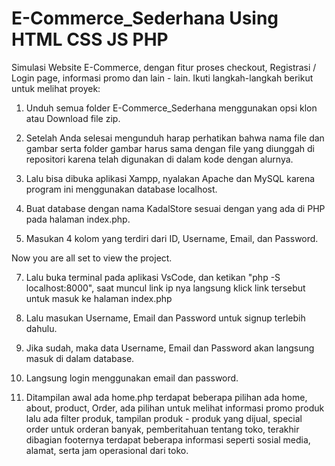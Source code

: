 # E-Commerce_Sederhana Using HTML CSS JS PHP
Simulasi Website E-Commerce, dengan fitur proses checkout, Registrasi / Login page, informasi promo dan lain - lain.
Ikuti langkah-langkah berikut untuk melihat proyek:
1. Unduh semua folder E-Commerce_Sederhana menggunakan opsi klon atau Download file zip.

2. Setelah Anda selesai mengunduh harap perhatikan bahwa nama file dan gambar serta folder gambar harus sama dengan file yang diunggah di repositori karena telah digunakan di dalam kode dengan alurnya.

3. Lalu bisa dibuka aplikasi Xampp, nyalakan Apache dan MySQL karena program ini menggunakan database localhost.

4. Buat database dengan nama KadalStore sesuai dengan yang ada di PHP pada halaman index.php.

5. Masukan 4 kolom yang terdiri dari ID, Username, Email, dan Password.

 Now you are all set to view the project.

7. Lalu buka terminal pada aplikasi VsCode, dan ketikan "php -S localhost:8000", saat muncul link ip nya langsung klick link tersebut untuk masuk ke halaman index.php

8. Lalu masukan Username, Email dan Password untuk signup terlebih dahulu.

9. Jika sudah, maka data Username, Email dan Password akan langsung masuk di dalam database. 

10. Langsung login menggunakan email dan password.

11. Ditampilan awal ada home.php terdapat beberapa pilihan ada home, about, product, Order, ada pilihan untuk melihat informasi promo produk lalu ada filter produk, tampilan produk - produk yang dijual, special order untuk orderan banyak, pemberitahuan tentang toko, terakhir dibagian footernya terdapat beberapa informasi seperti sosial media, alamat, serta jam operasional dari toko.
